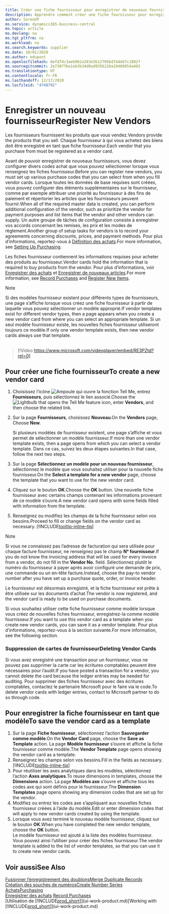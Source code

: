 ```yaml
---
title: Créer une fiche fournisseur pour enregistrer de nouveaux fournisseurs | Microsoft Docs
description: Apprendre comment créer une fiche fournisseur pour enregistrer un nouveau fournisseur.
author: SorenGP
ms.service: dynamics365-business-central
ms.topic: article
ms.devlang: na
ms.tgt_pltfrm: na
ms.workload: na
ms.search.keywords: supplier
ms.date: 10/01/2020
ms.author: edupont
ms.openlocfilehash: 8efd74c3ae6962a383e5b127056d744dd7c1892f
ms.sourcegitcommit: 2e7307fbe1eb3b34d0ad9356226a19409054a402
ms.translationtype: HT
ms.contentlocale: fr-FR
ms.lasthandoff: 12/17/2020
ms.locfileid: "4748792"
---
```

# <a name="register-new-vendors"></a><span data-ttu-id="5a605-103">Enregistrer un nouveau fournisseur</span><span class="sxs-lookup"><span data-stu-id="5a605-103">Register New Vendors</span></span>

<span data-ttu-id="5a605-104">Les fournisseurs fournissent les produits que vous vendez.</span><span class="sxs-lookup"><span data-stu-id="5a605-104">Vendors provide the products that you sell.</span></span> <span data-ttu-id="5a605-105">Chaque fournisseur à qui vous achetez des biens doit être enregistré en tant que fiche fournisseur.</span><span class="sxs-lookup"><span data-stu-id="5a605-105">Each vendor that you purchase from must be registered as a vendor card.</span></span>

<span data-ttu-id="5a605-106">Avant de pouvoir enregistrer de nouveaux fournisseurs, vous devez configurer divers codes achat que vous pouvez sélectionner lorsque vous renseignez les fiches fournisseur.</span><span class="sxs-lookup"><span data-stu-id="5a605-106">Before you can register new vendors, you must set up various purchase codes that you can select from when you fill vendor cards.</span></span> <span data-ttu-id="5a605-107">Lorsque toutes les données de base requises sont créées, vous pouvez configurer des éléments supplémentaires sur le fournisseur, comme par exemple attribuer une priorité au fournisseur à des fins de paiement et répertorier les articles que les fournisseurs peuvent fournir.</span><span class="sxs-lookup"><span data-stu-id="5a605-107">When all of the required master data is created, you can perform additional configuration of the vendor, such as prioritize the vendor for payment purposes and list items that the vendor and other vendors can supply.</span></span> <span data-ttu-id="5a605-108">Un autre groupe de tâches de configuration consiste à enregistrer vos accords concernant les remises, les prix et les modes de règlement.</span><span class="sxs-lookup"><span data-stu-id="5a605-108">Another group of setup tasks for vendors is to record your agreements concerning discounts, prices, and payment methods.</span></span> <span data-ttu-id="5a605-109">Pour plus d’informations, reportez-vous à [Définition des achats](purchasing-setup-purchasing.md).</span><span class="sxs-lookup"><span data-stu-id="5a605-109">For more information, see [Setting Up Purchasing](purchasing-setup-purchasing.md).</span></span>

<span data-ttu-id="5a605-110">Les fiches fournisseur contiennent les informations requises pour acheter des produits au fournisseur.</span><span class="sxs-lookup"><span data-stu-id="5a605-110">Vendor cards hold the information that is required to buy products from the vendor.</span></span> <span data-ttu-id="5a605-111">Pour plus d’informations, voir [Enregistrer des achats](purchasing-how-record-purchases.md) et [Enregistrer de nouveaux articles](inventory-how-register-new-items.md).</span><span class="sxs-lookup"><span data-stu-id="5a605-111">For more information, see [Record Purchases](purchasing-how-record-purchases.md) and [Register New Items](inventory-how-register-new-items.md).</span></span>

> [!NOTE]  
> <span data-ttu-id="5a605-112">Si des modèles fournisseur existent pour différents types de fournisseurs, une page s’affiche lorsque vous créez une fiche fournisseur à partir de laquelle vous pouvez sélectionner un modèle approprié.</span><span class="sxs-lookup"><span data-stu-id="5a605-112">If vendor templates exist for different vendor types, then a page appears when you create a new vendor card from where you can select an appropriate template.</span></span> <span data-ttu-id="5a605-113">Si un seul modèle fournisseur existe, les nouvelles fiches fournisseur utiliseront toujours ce modèle.</span><span class="sxs-lookup"><span data-stu-id="5a605-113">If only one vendor template exists, then new vendor cards always use that template.</span></span>
<br><br>  

> [!Video https://www.microsoft.com/videoplayer/embed/RE3PZtd?rel=0]

## <a name="to-create-a-new-vendor-card"></a><span data-ttu-id="5a605-114">Pour créer une fiche fournisseur</span><span class="sxs-lookup"><span data-stu-id="5a605-114">To create a new vendor card</span></span>

1. <span data-ttu-id="5a605-115">Choisissez l’icône ![Ampoule qui ouvre la fonction Tell Me](media/ui-search/search_small.png "Dites-moi ce que vous voulez faire"), entrez **Fournisseurs**, puis sélectionnez le lien associé.</span><span class="sxs-lookup"><span data-stu-id="5a605-115">Choose the ![Lightbulb that opens the Tell Me feature](media/ui-search/search_small.png "Tell me what you want to do") icon, enter **Vendors**, and then choose the related link.</span></span>  
2. <span data-ttu-id="5a605-116">Sur la page **Fournisseurs**, choisissez **Nouveau**.</span><span class="sxs-lookup"><span data-stu-id="5a605-116">On the **Vendors** page, Choose **New**.</span></span>

    <span data-ttu-id="5a605-117">Si plusieurs modèles de fournisseur existent, une page s’affiche et vous permet de sélectionner un modèle fournisseur.</span><span class="sxs-lookup"><span data-stu-id="5a605-117">If more than one vendor template exists, then a page opens from which you can select a vendor template.</span></span> <span data-ttu-id="5a605-118">Dans ce cas, suivez les deux étapes suivantes.</span><span class="sxs-lookup"><span data-stu-id="5a605-118">In that case, follow the next two steps.</span></span>
3. <span data-ttu-id="5a605-119">Sur la page **Sélectionnez un modèle pour un nouveau fournisseur**, sélectionnez le modèle que vous souhaitez utiliser pour la nouvelle fiche fournisseur.</span><span class="sxs-lookup"><span data-stu-id="5a605-119">On the **Select a template for a new vendor** page, choose the template that you want to use for the new vendor card.</span></span>
4. <span data-ttu-id="5a605-120">Cliquez sur le bouton **OK**.</span><span class="sxs-lookup"><span data-stu-id="5a605-120">Choose the **OK** button.</span></span> <span data-ttu-id="5a605-121">Une nouvelle fiche fournisseur avec certains champs contenant les informations provenant de ce modèle s’ouvre.</span><span class="sxs-lookup"><span data-stu-id="5a605-121">A new vendor card opens with some fields filled with information from the template.</span></span>
5. <span data-ttu-id="5a605-122">Renseignez ou modifiez les champs de la fiche fournisseur selon vos besoins.</span><span class="sxs-lookup"><span data-stu-id="5a605-122">Proceed to fill or change fields on the vendor card as necessary.</span></span> [!INCLUDE[tooltip-inline-tip](includes/tooltip-inline-tip_md.md)]

> [!NOTE]  
> <span data-ttu-id="5a605-123">Si vous ne connaissez pas l’adresse de facturation qui sera utilisée pour chaque facture fournisseur, ne renseignez pas le champ **N° fournisseur**.</span><span class="sxs-lookup"><span data-stu-id="5a605-123">If you do not know the invoicing address that will be used for every invoice from a vendor, do not fill in the **Vendor No.** field.</span></span> <span data-ttu-id="5a605-124">Sélectionnez plutôt le numéro du fournisseur à payer après avoir configuré une demande de prix, une commande ou un en-tête facture.</span><span class="sxs-lookup"><span data-stu-id="5a605-124">Instead, choose the pay-to vendor number after you have set up a purchase quote, order, or invoice header.</span></span>

<span data-ttu-id="5a605-125">Le fournisseur est désormais enregistré, et la fiche fournisseur est prête à être utilisée sur les documents d’achat.</span><span class="sxs-lookup"><span data-stu-id="5a605-125">The vendor is now registered, and the vendor card is ready to be used on purchase documents.</span></span>

<span data-ttu-id="5a605-126">Si vous souhaitez utiliser cette fiche fournisseur comme modèle lorsque vous créez de nouvelles fiches fournisseur, enregistrez-la comme modèle fournisseur.</span><span class="sxs-lookup"><span data-stu-id="5a605-126">If you want to use this vendor card as a template when you create new vendor cards, you can save it as a vendor template.</span></span> <span data-ttu-id="5a605-127">Pour plus d’informations, reportez-vous à la section suivante.</span><span class="sxs-lookup"><span data-stu-id="5a605-127">For more information, see the following section.</span></span>

### <a name="deleting-vendor-cards"></a><span data-ttu-id="5a605-128">Suppression de cartes de fournisseur</span><span class="sxs-lookup"><span data-stu-id="5a605-128">Deleting Vendor Cards</span></span>
<span data-ttu-id="5a605-129">Si vous avez enregistré une transaction pour un fournisseur, vous ne pouvez pas supprimer la carte car les écritures comptables peuvent être nécessaires pour l’audit.</span><span class="sxs-lookup"><span data-stu-id="5a605-129">If you have posted a transaction for a vendor, you cannot delete the card because the ledger entries may be needed for auditing.</span></span> <span data-ttu-id="5a605-130">Pour supprimer des fiches fournisseur avec des écritures comptables, contactez le partenaire Microsoft pour le faire via le code.</span><span class="sxs-lookup"><span data-stu-id="5a605-130">To delete vendor cards with ledger entries, contact to Microsoft partner to do so through code.</span></span>

## <a name="to-save-the-vendor-card-as-a-template"></a><span data-ttu-id="5a605-131">Pour enregistrer la fiche fournisseur en tant que modèle</span><span class="sxs-lookup"><span data-stu-id="5a605-131">To save the vendor card as a template</span></span>
1. <span data-ttu-id="5a605-132">Sur la page **Fiche fournisseur**, sélectionnez l’action **Sauvegarder comme modèle**.</span><span class="sxs-lookup"><span data-stu-id="5a605-132">On the **Vendor Card** page, choose the **Save as Template** action.</span></span> <span data-ttu-id="5a605-133">La page **Modèle fournisseur** s’ouvre et affiche la fiche fournisseur comme modèle.</span><span class="sxs-lookup"><span data-stu-id="5a605-133">The **Vendor Template** page opens showing the vendor card as a template.</span></span>
2. <span data-ttu-id="5a605-134">Renseignez les champs selon vos besoins.</span><span class="sxs-lookup"><span data-stu-id="5a605-134">Fill in the fields as necessary.</span></span> [!INCLUDE[tooltip-inline-tip](includes/tooltip-inline-tip_md.md)]
3. <span data-ttu-id="5a605-135">Pour réutiliser les axes analytiques dans les modèles, sélectionnez l’action **Axes analytiques**.</span><span class="sxs-lookup"><span data-stu-id="5a605-135">To reuse dimensions in templates, choose the **Dimensions** action.</span></span> <span data-ttu-id="5a605-136">La page **Modèles axe** s’ouvre et affiche tous les codes axe qui sont définis pour le fournisseur.</span><span class="sxs-lookup"><span data-stu-id="5a605-136">The **Dimension Templates** page opens showing any dimension codes that are set up for the vendor.</span></span>
4. <span data-ttu-id="5a605-137">Modifiez ou entrez les codes axe s’appliquant aux nouvelles fiches fournisseur créées à l’aide du modèle.</span><span class="sxs-lookup"><span data-stu-id="5a605-137">Edit or enter dimension codes that will apply to new vendor cards created by using the template.</span></span>
5. <span data-ttu-id="5a605-138">Lorsque vous avez terminé le nouveau modèle fournisseur, cliquez sur le bouton **OK**.</span><span class="sxs-lookup"><span data-stu-id="5a605-138">When you have completed the new vendor template, choose the **OK** button.</span></span>  
   <span data-ttu-id="5a605-139">Le modèle fournisseur est ajouté à la liste des modèles fournisseur. Vous pouvez ainsi l’utiliser pour créer des fiches fournisseur.</span><span class="sxs-lookup"><span data-stu-id="5a605-139">The vendor template is added to the list of vendor templates, so that you can use it to create new vendor cards.</span></span>

## <a name="see-also"></a><span data-ttu-id="5a605-140">Voir aussi</span><span class="sxs-lookup"><span data-stu-id="5a605-140">See Also</span></span>
[<span data-ttu-id="5a605-141">Fusionner l’enregistrement des doublons</span><span class="sxs-lookup"><span data-stu-id="5a605-141">Merge Duplicate Records</span></span>](sales-how-merge-duplicate-records.md)  
[<span data-ttu-id="5a605-142">Création des souches de numéros</span><span class="sxs-lookup"><span data-stu-id="5a605-142">Create Number Series</span></span>](ui-create-number-series.md)  
[<span data-ttu-id="5a605-143">Achats</span><span class="sxs-lookup"><span data-stu-id="5a605-143">Purchasing</span></span>](purchasing-manage-purchasing.md)  
<span data-ttu-id="5a605-144">[Enregistrer des achats](purchasing-how-record-purchases.md) </span><span class="sxs-lookup"><span data-stu-id="5a605-144">[Record Purchases](purchasing-how-record-purchases.md) </span></span>  
<span data-ttu-id="5a605-145">[Utilisation de [!INCLUDE[prod_short](includes/prod_short.md)]](ui-work-product.md)</span><span class="sxs-lookup"><span data-stu-id="5a605-145">[Working with [!INCLUDE[prod_short](includes/prod_short.md)]](ui-work-product.md)</span></span>  
